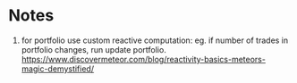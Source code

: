 # Notes

1. for portfolio use custom reactive computation: eg. if number of trades in portfolio changes, run update portfolio.
https://www.discovermeteor.com/blog/reactivity-basics-meteors-magic-demystified/
